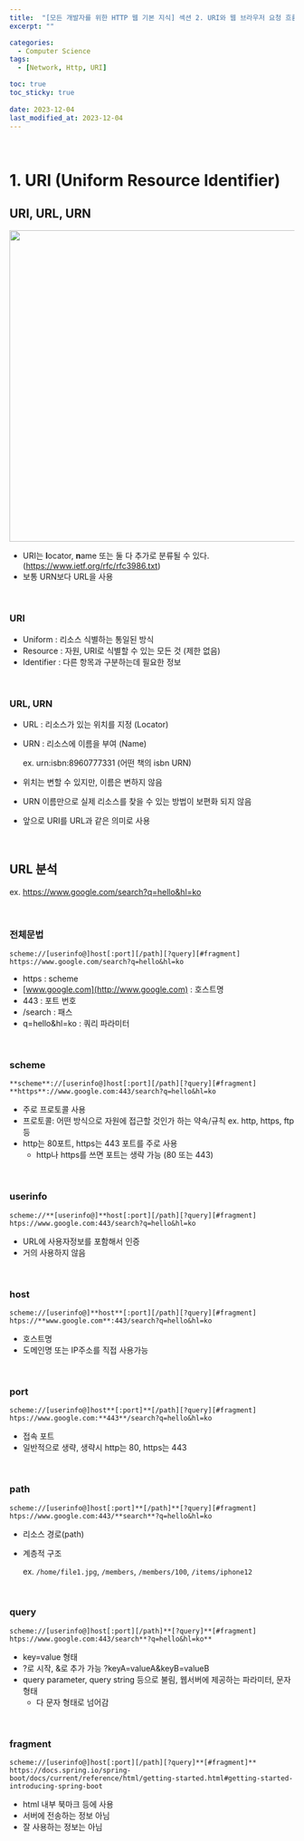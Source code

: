 ```yaml
---
title:  "[모든 개발자를 위한 HTTP 웹 기본 지식] 섹션 2. URI와 웹 브라우저 요청 흐름"
excerpt: ""

categories:
  - Computer Science
tags:
  - [Network, Http, URI]

toc: true
toc_sticky: true
 
date: 2023-12-04
last_modified_at: 2023-12-04
---
```


<br>

# **1. URI (Uniform Resource Identifier)**

## **URI, URL, URN**

<p align="center">
  <img src="{{ site.url }}{{ site.baseurl }}/assets/images/computerscience/http-02/01.png" width="550px">
</p>

- URI는 **l**ocator, **n**ame 또는 둘 다 추가로 분류될 수 있다. (https://www.ietf.org/rfc/rfc3986.txt)
- 보통 URN보다 URL을 사용

<br>

### **URI**

- Uniform : 리소스 식별하는 통일된 방식
- Resource : 자원, URI로 식별할 수 있는 모든 것 (제한 없음)
- Identifier : 다른 항목과 구분하는데 필요한 정보

<br>

### **URL, URN**

- URL : 리소스가 있는 위치를 지정 (Locator)
- URN : 리소스에 이름을 부여 (Name)
    
    ex. urn:isbn:8960777331 (어떤 책의 isbn URN)
    
- 위치는 변할 수 있지만, 이름은 변하지 않음
- URN 이름만으로 실제 리소스를 찾을 수 있는 방법이 보편화 되지 않음
- 앞으로 URI를 URL과 같은 의미로 사용

<br>

## **URL 분석**

ex. https://www.google.com/search?q=hello&hl=ko

<br>

### **전체문법**

```
scheme://[userinfo@]host[:port][/path][?query][#fragment]
https://www.google.com/search?q=hello&hl=ko
```

- https : scheme
- [www.google.com](http://www.google.com) : 호스트명
- 443 : 포트 번호
- /search : 패스
- q=hello&hl=ko : 쿼리 파라미터

<br>

### **scheme**

```
**scheme**://[userinfo@]host[:port][/path][?query][#fragment]
**https**://www.google.com:443/search?q=hello&hl=ko
```

- 주로 프로토콜 사용
- 프로토콜: 어떤 방식으로 자원에 접근할 것인가 하는 약속/규칙 ex. http, https, ftp 등
- http는 80포트, https는 443 포트를 주로 사용
    - http나 https를 쓰면 포트는 생략 가능 (80 또는 443)

<br>

### **userinfo**

```
scheme://**[userinfo@]**host[:port][/path][?query][#fragment]
htps://www.google.com:443/search?q=hello&hl=ko
```

- URL에 사용자정보를 포함해서 인증
- 거의 사용하지 않음

<br>

### **host**

```
scheme://[userinfo@]**host**[:port][/path][?query][#fragment]
htps://**www.google.com**:443/search?q=hello&hl=ko
```

- 호스트명
- 도메인명 또는 IP주소를 직접 사용가능

<br>

### **port**

```
scheme://[userinfo@]host**[:port]**[/path][?query][#fragment]
htps://www.google.com:**443**/search?q=hello&hl=ko
```

- 접속 포트
- 일반적으로 생략, 생략시 http는 80, https는 443

<br>

### **path**

```
scheme://[userinfo@]host[:port]**[/path]**[?query][#fragment]
htps://www.google.com:443/**search**?q=hello&hl=ko
```

- 리소스 경로(path)
- 계층적 구조
    
    ex. `/home/file1.jpg`, `/members`, `/members/100`, `/items/iphone12`
    
<br>

### **query**

```
scheme://[userinfo@]host[:port][/path]**[?query]**[#fragment]
htps://www.google.com:443/search**?q=hello&hl=ko**
```

- key=value 형태
- ?로 시작, &로 추가 가능 ?keyA=valueA&keyB=valueB
- query parameter, query string 등으로 불림, 웹서버에 제공하는 파라미터, 문자 형태
    - 다 문자 형태로 넘어감

<br>

### **fragment**

```
scheme://[userinfo@]host[:port][/path][?query]**[#fragment]**
https://docs.spring.io/spring-boot/docs/current/reference/html/getting-started.html#getting-started-introducing-spring-boot
```

- html 내부 북마크 등에 사용
- 서버에 전송하는 정보 아님
- 잘 사용하는 정보는 아님

<br>